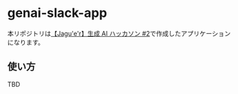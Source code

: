 # genai-slack-app

本リポジトリは[【Jagu'e'r】生成 AI ハッカソン #2](https://jaguer.connpass.com/event/310621/)で作成したアプリケーションになります。  

## 使い方

TBD
